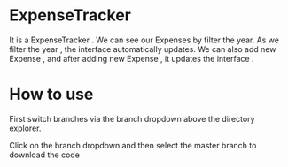 # ExpenseTracker

It is a ExpenseTracker . We can see our Expenses by filter the year. As we filter the year , the interface automatically updates. We can also add new Expense , and after adding new Expense , it updates the interface .

# How to use

First switch branches via the branch dropdown above the directory explorer.

Click on the branch dropdown and then select the master branch to download the code 
